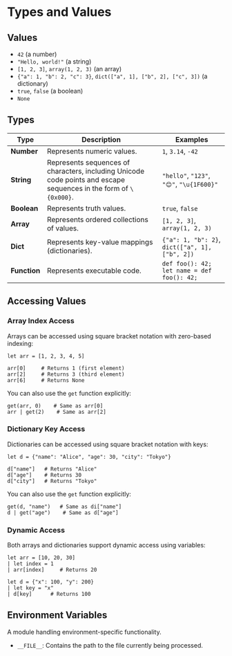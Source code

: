 # Types and Values

## Values

- `42` (a number)
- `"Hello, world!"` (a string)
- `[1, 2, 3]`, `array(1, 2, 3)` (an array)
- `{"a": 1, "b": 2, "c": 3}`, `dict(["a", 1], ["b", 2], ["c", 3])` (a dictionary)
- `true`, `false` (a boolean)
- `None`

## Types

| Type         | Description                                                                                                       | Examples                                       |
| ------------ | ----------------------------------------------------------------------------------------------------------------- | ---------------------------------------------- |
| **Number**   | Represents numeric values.                                                                                        | `1`, `3.14`, `-42`                             |
| **String**   | Represents sequences of characters, including Unicode code points and escape sequences in the form of `\{0x000}`. | `"hello"`, `"123"`, `"😊"`, `"\u{1F600}"`       |
| **Boolean**  | Represents truth values.                                                                                          | `true`, `false`                                |
| **Array**    | Represents ordered collections of values.                                                                         | `[1, 2, 3]`, `array(1, 2, 3)`                  |
| **Dict**     | Represents key-value mappings (dictionaries).                                                                     | `{"a": 1, "b": 2}`, `dict(["a", 1], ["b", 2])` |
| **Function** | Represents executable code.                                                                                       | `def foo(): 42; let name = def foo(): 42;`     |

## Accessing Values

### Array Index Access

Arrays can be accessed using square bracket notation with zero-based indexing:

```mq
let arr = [1, 2, 3, 4, 5]

arr[0]     # Returns 1 (first element)
arr[2]     # Returns 3 (third element)
arr[6]     # Returns None
```

You can also use the `get` function explicitly:

```mq
get(arr, 0)    # Same as arr[0]
arr | get(2)    # Same as arr[2]
```

### Dictionary Key Access

Dictionaries can be accessed using square bracket notation with keys:

```mq
let d = {"name": "Alice", "age": 30, "city": "Tokyo"}

d["name"]   # Returns "Alice"
d["age"]    # Returns 30
d["city"]   # Returns "Tokyo"
```

You can also use the `get` function explicitly:

```mq
get(d, "name")   # Same as di["name"]
d | get("age")    # Same as d["age"]
```

### Dynamic Access

Both arrays and dictionaries support dynamic access using variables:

```mq
let arr = [10, 20, 30]
| let index = 1
| arr[index]     # Returns 20

let d = {"x": 100, "y": 200}
| let key = "x"
| d[key]      # Returns 100
```

## Environment Variables

A module handling environment-specific functionality.

- `__FILE__`: Contains the path to the file currently being processed.

